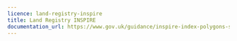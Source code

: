 ```yaml
---
licence: land-registry-inspire
title: Land Registry INSPIRE
documentation_url: https://www.gov.uk/guidance/inspire-index-polygons-spatial-data#conditions-of-use
---
```

